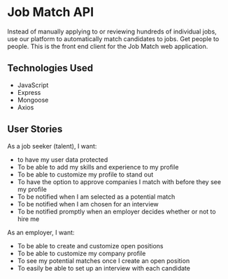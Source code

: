 # Job Match API
Instead of manually applying to or reviewing hundreds of individual jobs, use our platform to automatically match candidates to jobs. Get people to people.
This is the front end client for the Job Match web application.

## Technologies Used
- JavaScript
- Express
- Mongoose
- Axios

## User Stories
As a job seeker (talent), I want:
- to have my user data protected
- To be able to add my skills and experience to my profile
- To be able to customize my profile to stand out
- To have the option to approve companies I match with before they see my profile
- To be notified when I am selected as a potential match
- To be notified when I am chosen for an interview
- To be notified promptly when an employer decides whether or not to hire me

As an employer, I want:
- To be able to create and customize open positions
- To be able to customize my company profile
- To see my potential matches once I create an open position
- To easily be able to set up an interview with each candidate
